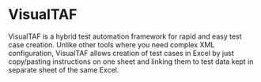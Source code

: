 # VisualTAF 

VisualTAF is a hybrid test automation framework for rapid and easy test case creation.
Unlike other tools where you need complex XML configuration, VisualTAF allows creation of test cases in Excel by just copy/pasting instructions on one sheet and linking them to test data kept in separate sheet of the same Excel.
